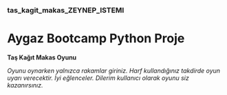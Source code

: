 ### tas_kagit_makas_ZEYNEP_ISTEMI
# Aygaz Bootcamp Python Proje

**Taş Kağıt Makas Oyunu**


*Oyunu oynarken yalnızca rakamlar giriniz. Harf kullandığınız takdirde oyun uyarı verecektir. İyi eğlenceler. Dilerim kullanıcı olarak oyunu siz kazanırsınız.*


